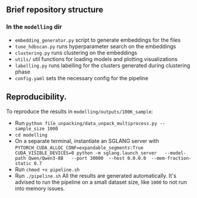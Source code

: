 ## Brief repository structure
### In the `modelling` dir
- `embedding_generator.py` script to generate embeddings for the files
- `tune_hdbscan.py` runs hyperparameter search on the embeddings
- `clustering.py` runs clustering on the embeddings
- `utils/` util functions for loading models and plotting visualizations
- `labelling.py` runs labelling for the clusters generated during clustering phase
- `config.yaml` sets the necessary config for the pipeline


## Reproducibility.
To reproduce the results in  `modelling/outputs/100K_sample`:
- Run `python file_unpacking/data_unpack_multiprocess.py --sample_size 1000`
- `cd modelling`
- On a separate terminal, instantiate an SGLANG server with `PYTORCH_CUDA_ALLOC_CONF=expandable_segments:True CUDA_VISIBLE_DEVICES=0 python -m sglang.launch_server   --model-path Qwen/Qwen3-8B   --port 30000  --host 0.0.0.0  --mem-fraction-static 0.7`
- Run `chmod +x pipeline.sh`
- Run `./pipeline.sh`
All the results are generated automatically. It's advised to run the pipeline on a small dataset size, like `1000` to not run into memory issues.